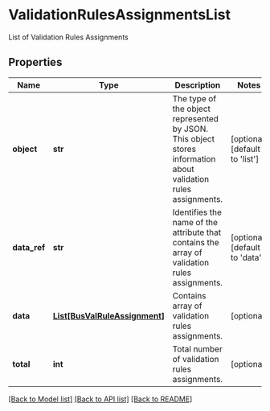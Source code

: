 # ValidationRulesAssignmentsList

List of Validation Rules Assignments

## Properties

Name | Type | Description | Notes
------------ | ------------- | ------------- | -------------
**object** | **str** | The type of the object represented by JSON. This object stores information about validation rules assignments. | [optional] [default to 'list']
**data_ref** | **str** | Identifies the name of the attribute that contains the array of validation rules assignments. | [optional] [default to 'data']
**data** | [**List[BusValRuleAssignment]**](BusValRuleAssignment.md) | Contains array of validation rules assignments. | [optional] 
**total** | **int** | Total number of validation rules assignments. | [optional] 

[[Back to Model list]](../README.md#documentation-for-models) [[Back to API list]](../README.md#documentation-for-api-endpoints) [[Back to README]](../README.md)


